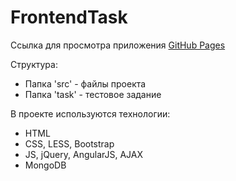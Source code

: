 # FrontendTask
<p>
  Ссылка для просмотра приложения <a href='https://romankamlykov.github.io/angularjs_app_1/src/index.html#/' target='_blank'>GitHub Pages</a>
</p>

<p>
  Структура:
  <ul>
    <li>Папка 'src' - файлы проекта</li>
    <li>Папка 'task' - тестовое задание</li>
  </ul>
</p>

<p>
  В проекте используются технологии:
  <ul>
    <li>HTML</li>
    <li>CSS, LESS, Bootstrap</li>
    <li>JS, jQuery, AngularJS, AJAX</li>
    <li>MongoDB</li>
  </ul>
</p>
